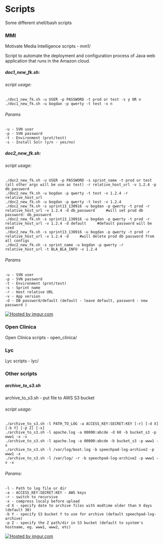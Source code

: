 Scripts
===

Some different shell/bash scripts


### MMI

Motivate Media Intelligence scripts - mm1/

Script to automate the deployment and configuration process of Java web application that runs in the Amazon cloud.

##### doc1_new_fk.sh:
###### script usage:  

    ./doc1_new_fk.sh -u USER -p PASSWORD -t prod or test -s y OR n 
    ./doc1_new_fk.sh -u bogdan -p qwerty -t test -s n 

###### Params

    -u - SVN user
    -p - SVN password
    -t - Environment (prot/test)
    -s - Install Solr (y/n - yes/no)
    
##### doc2_new_fk.sh:
###### script usage:   
    
    ./doc2_new_fk.sh -u USER -p PASSWORD -s sprint_name -t prod or test (all other args will be use as test) -r relative_host_url -v 1.2.4 -p db_password 
    ./doc2_new_fk.sh -u bogdan -p qwerty -t test -v 1.2.4 -r relative_host_url
    ./doc2_new_fk.sh -u bogdan -p qwerty -t test -v 1.2.4
    ./doc2_new_fk.sh -s sprint13_130916 -u bogdan -p qwerty -t prod -r relative_host_url -v 1.2.4 -d db_password     #will set prod db password: db_password 
    ./doc2_new_fk.sh -s sprint13_130916 -u bogdan -p qwerty -t prod -r relative_host_url -v 1.2.4 -d default     #default password will be used 
    ./doc2_new_fk.sh -s sprint13_130916 -u bogdan -p qwerty -t prod -r relative_host_url -v 1.2.4 -d     #will delete prod db password from all configs 
    ./doc2_new_fk.sh -s sprint_name -u bogdan -p qwerty -r relative_host_url -t BLA_BLA_INFO -v 1.2.4 

###### Params
    -u - SVN user
    -p - SVN password
    -t - Environment (prot/test)
    -s - Sprint name
    -r - Host relative URL
    -v - App version
    -d - DB password/default (default - leave default, password - new password )
    
<a href="http://i.imgur.com/9bPGvrG.png"><img src="http://i.imgur.com/9bPGvrG.png" title="Hosted by imgur.com" /></a>


### Open Clinica
Open Clinica scripts - open_clinica/

### Lyc
Lyc scripts - lyc/

### Other scripts
##### archive_to_s3.sh
archive_to_s3.sh - put file to AWS S3 bucket

###### script usage:  

    ./archive_to_s3.sh -l PATH_TO_LOG -a ACCESS_KEY:SECRET:KEY [-r] [-d X] [-b Y] [-p Z] [-x]
    ./archive_to_s3.sh -l apache.log -a 00000:abcde -d 60 -b bucket_s3 -p www1 -x -v
    ./archive_to_s3.sh -l apache.log -a 00000:abcde -b bucket_s3 -p www1 -x
    ./archive_to_s3.sh -l /var/log/boot.log -b speechpad-log-archive2 -p www1 -x
    ./archive_to_s3.sh -l /var/log/ -r -b speechpad-log-archive2 -p www1 -v -x

###### Params:  

    -l - Path to log file or dir
    -a - ACCESS_KEY:SECRET:KEY - AWS keys
    -r - switch to recursive
    -x - compress localy before upload
    -d X - specify date to archive files with modtime older than X days (default 30)
    -b Y - specify S3 bucket Y to use for archive (default speechpad-log-archive)
    -p Z - specify the Z path/dir in S3 bucket (default to system's hostname, eg. www1, www2, etc)
    
<a href="http://i.imgur.com/I3ymQL6.png"><img src="http://i.imgur.com/I3ymQL6.png" title="Hosted by imgur.com" /></a>

